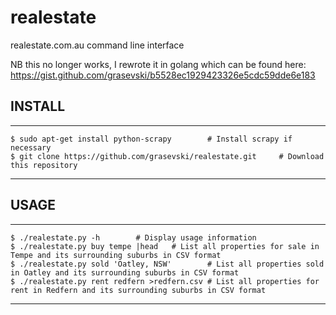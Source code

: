 realestate
==========

realestate.com.au command line interface

NB this no longer works, I rewrote it in golang which can be found here: https://gist.github.com/grasevski/b5528ec1929423326e5cdc59dde6e183


INSTALL
-------

----
    $ sudo apt-get install python-scrapy        # Install scrapy if necessary
    $ git clone https://github.com/grasevski/realestate.git     # Download this repository
----


USAGE
-----

----
    $ ./realestate.py -h        # Display usage information
    $ ./realestate.py buy tempe |head   # List all properties for sale in Tempe and its surrounding suburbs in CSV format
    $ ./realestate.py sold 'Oatley, NSW'        # List all properties sold in Oatley and its surrounding suburbs in CSV format
    $ ./realestate.py rent redfern >redfern.csv # List all properties for rent in Redfern and its surrounding suburbs in CSV format
----
